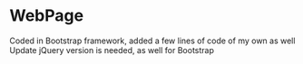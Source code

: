 # WebPage
Coded in Bootstrap framework, added a few lines of code of my own as well
Update jQuery version is needed, as well for Bootstrap
